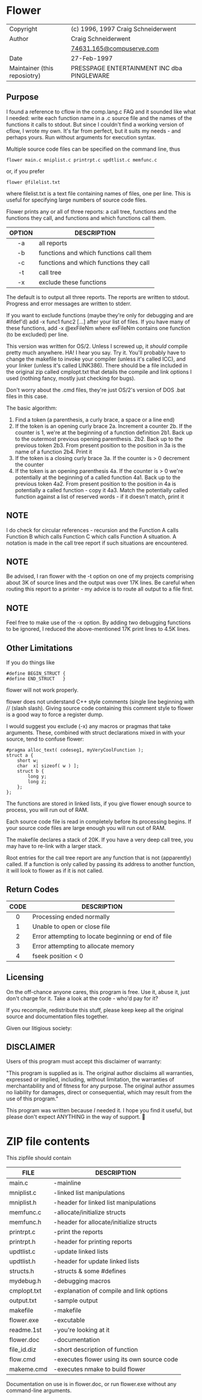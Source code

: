 # Flower

|                              |                                            |
| ---------------------------- | ------------------------------------------ |
| Copyright                    | (c) 1996, 1997 Craig Schneiderwent        |
| Author                       | Craig Schneiderwent                        |
|                              | 74631.165@compuserve.com                   |
| Date                         | 27-Feb-1997                                |
| Maintainer (this reposiotry) | PRESSPAGE ENTERTAINMENT INC dba PINGLEWARE |

## Purpose

I found a reference to cflow in the comp.lang.c FAQ and it sounded like what I needed: write each function name in a .c source file and the names of the functions it calls to stdout.  But since I couldn't find a working version of cflow, I wrote my own.  It's far from perfect, but it suits my needs - and perhaps yours.  Run without arguments for execution syntax.

Multiple source code files can be specified on the command line, thus

`flower main.c mniplist.c printrpt.c updtlist.c memfunc.c`

or, if you prefer

`flower @filelist.txt`

where filelist.txt is a text file containing names of files, one per line.  This is useful for specifying large numbers of source code files.

Flower prints any or all of three reports: a call tree, functions and the functions they call, and functions and which functions call them.

| OPTION | DESCRIPTION                             |
| :----: | --------------------------------------- |
|   -a   | all reports                             |
|   -b   | functions and which functions call them |
|   -c   | functions and which functions they call |
|   -t   | call tree                               |
|   -x   | exclude these functions                 |

The default is to output all three reports.  The reports are written to stdout.  Progress and error messages are written to stderr.

If you want to exclude functions (maybe they're only for debugging and are #ifdef'd) add -x func1 func2 [...] after your list of files.  If you have many of these  functions, add -x @exFileNm where exFileNm contains one function (to be excluded) per line.

This version was written for OS/2.  Unless I screwed up, it _should_ compile pretty much anywhere.  HA! I hear you say.  Try it.  You'll probably have to change the makefile to invoke your compiler (unless it's called ICC), and your linker (unless it's called LINK386).  There should be a file included in the original zip called cmplopt.txt that details the compile and link options I used (nothing fancy, mostly just checking for bugs).

Don't worry about the .cmd files, they're just OS/2's version of DOS .bat files in this case.

The basic algorithm:

1. Find a token (a parenthesis, a curly brace, a space or a line end)
2. If the token is an opening curly brace
   2a. Increment a counter
   2b. If the counter is 1, we're at the beginning of a function definition
   2b1. Back up to the outermost previous opening parenthesis.
   2b2. Back up to the previous token
   2b3. From present position to the position in 3a is the name of a function
   2b4. Print it
3. If the token is a closing curly brace
   3a. If the counter is > 0 decrement the counter
4. If the token is an opening parenthesis
   4a. If the counter is > 0 we're potentially at the beginning of a called function
   4a1. Back up to the previous token
   4a2. From present position to the position in 4a is potentially a called function - copy it
   4a3. Match the potentially called function against a list of reserved words - if it doesn't match, print it

## NOTE

I do check for circular references - recursion and the Function A calls Function B which calls Function C which calls Function A situation.  A notation is made in the call tree report if such situations are encountered.

## NOTE

Be advised, I ran flower with the -t option on one of my projects comprising about 3K of source lines and the output was over 17K lines.  Be careful when routing this report to a printer - my advice is to route all output to a file first.

## NOTE

Feel free to make use of the -x option.  By adding two debugging functions to be ignored, I reduced the above-mentioned 17K print lines to 4.5K lines.

## Other Limitations

If you do things like

```
#define BEGIN_STRUCT {
#define END_STRUCT   }
```

flower will not work properly.

flower does not understand C++ style comments (single line beginning with // (slash slash).  Giving source code containing this comment style to flower is a good way to force a register dump.

I would suggest you exclude (-x) any macros or pragmas that take arguments.  These, combined with struct declarations mixed in with your source, tend to confuse flower:

```
#pragma alloc_text( codeseg1, myVeryCoolFunction );
struct a {
    short w;
    char  x[ sizeof( w ) ];
    struct b {
        long y;
        long z;
    };
};
```

The functions are stored in linked lists, if you give flower enough source to process, you will run out of RAM.

Each source code file is read in completely before its processing begins.  If your source code files are large enough you will run out of RAM.

The makefile declares a stack of 20K.  If you have a very deep call tree, you may have to re-link with a larger stack.

Root entries for the call tree report are any function that is not (apparently) called.  If a function is only called by passing its address to another function, it will look to flower as if it is not called.

## Return Codes

| CODE | DESCRIPTION                                         |
| :--: | --------------------------------------------------- |
|  0  | Processing ended normally                           |
|  1  | Unable to open or close file                        |
|  2  | Error attempting to locate beginning or end of file |
|  3  | Error attempting to allocate memory                 |
|  4  | fseek position < 0                                  |

## Licensing

On the off-chance anyone cares, this program is free. Use it, abuse it, just don't charge for it.  Take a look at the code - who'd pay for it?

If you recompile, redistribute this stuff, please keep keep all the original source and documentation files together.

Given our litigious society:

## DISCLAIMER

Users of this program must accept this disclaimer of warranty:

"This program is supplied as is.  The original author disclaims all warranties, expressed or implied, including, without limitation, the warranties of merchantability and of fitness for any purpose. The original author assumes no liability for damages, direct or consequential, which may result from the use of this program."

This program was written because _I_ needed it.  I hope you find it useful, but please don't expect ANYTHING in the way of support.


# ZIP file contents

This zipfile should contain

| FILE        | DESCRIPTION                                |
| ----------- | ------------------------------------------ |
| main.c      | -mainline                                  |
| mniplist.c  | -linked list manipulations                 |
| mniplist.h  | -header for linked list manipulations      |
| memfunc.c   | -allocate/initialize structs               |
| memfunc.h   | -header for allocate/initialize structs    |
| printrpt.c  | -print the reports                         |
| printrpt.h  | -header for printing reports               |
| updtlist.c  | -update linked lists                       |
| updtlist.h  | -header for update linked lists            |
| structs.h   | -structs & some #defines                   |
| mydebug.h   | -debugging macros                          |
| cmplopt.txt | -explanation of compile and link options   |
| output.txt  | -sample output                             |
| makefile    | -makefile                                  |
| flower.exe  | -excutable                                 |
| readme.1st  | -you're looking at it                      |
| flower.doc  | -documentation                             |
| file_id.diz | -short description of function             |
| flow.cmd    | -executes flower using its own source code |
| makeme.cmd  | -executes nmake to build flower            |

Documentation on use is in flower.doc, or run flower.exe without any command-line arguments.
